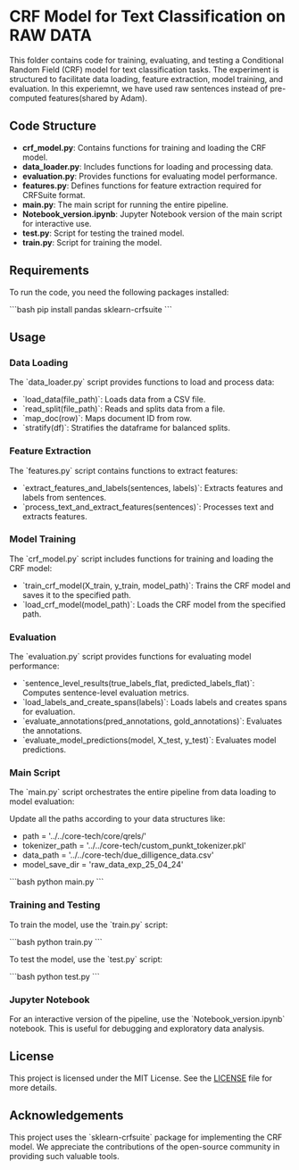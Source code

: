 
# CRF Model for Text Classification on RAW DATA

This folder contains code for training, evaluating, and testing a Conditional Random Field (CRF) model for text classification tasks. The experiment is structured to facilitate data loading, feature extraction, model training, and evaluation. In this experiemnt, we have used raw sentences instead of pre-computed features(shared by Adam).

## Code Structure

- **crf_model.py**: Contains functions for training and loading the CRF model.
- **data_loader.py**: Includes functions for loading and processing data.
- **evaluation.py**: Provides functions for evaluating model performance.
- **features.py**: Defines functions for feature extraction required for CRFSuite format.
- **main.py**: The main script for running the entire pipeline.
- **Notebook_version.ipynb**: Jupyter Notebook version of the main script for interactive use.
- **test.py**: Script for testing the trained model.
- **train.py**: Script for training the model.

## Requirements

To run the code, you need the following packages installed:

\`\`\`bash
pip install pandas sklearn-crfsuite
\`\`\`

## Usage

### Data Loading

The \`data_loader.py\` script provides functions to load and process data:

- \`load_data(file_path)\`: Loads data from a CSV file.
- \`read_split(file_path)\`: Reads and splits data from a file.
- \`map_doc(row)\`: Maps document ID from row.
- \`stratify(df)\`: Stratifies the dataframe for balanced splits.

### Feature Extraction

The \`features.py\` script contains functions to extract features:

- \`extract_features_and_labels(sentences, labels)\`: Extracts features and labels from sentences.
- \`process_text_and_extract_features(sentences)\`: Processes text and extracts features.

### Model Training

The \`crf_model.py\` script includes functions for training and loading the CRF model:

- \`train_crf_model(X_train, y_train, model_path)\`: Trains the CRF model and saves it to the specified path.
- \`load_crf_model(model_path)\`: Loads the CRF model from the specified path.

### Evaluation

The \`evaluation.py\` script provides functions for evaluating model performance:

- \`sentence_level_results(true_labels_flat, predicted_labels_flat)\`: Computes sentence-level evaluation metrics.
- \`load_labels_and_create_spans(labels)\`: Loads labels and creates spans for evaluation.
- \`evaluate_annotations(pred_annotations, gold_annotations)\`: Evaluates the annotations.
- \`evaluate_model_predictions(model, X_test, y_test)\`: Evaluates model predictions.

### Main Script

The \`main.py\` script orchestrates the entire pipeline from data loading to model evaluation:

Update all the paths according to your data structures like:
- path = '../../core-tech/core/qrels/'
- tokenizer_path = '../../core-tech/custom_punkt_tokenizer.pkl'
- data_path  = '../../core-tech/due_dilligence_data.csv'
- model_save_dir = 'raw_data_exp_25_04_24'

\`\`\`bash
python main.py
\`\`\`

### Training and Testing

To train the model, use the \`train.py\` script:

\`\`\`bash
python train.py
\`\`\`

To test the model, use the \`test.py\` script:

\`\`\`bash
python test.py
\`\`\`

### Jupyter Notebook

For an interactive version of the pipeline, use the \`Notebook_version.ipynb\` notebook. This is useful for debugging and exploratory data analysis.

## License

This project is licensed under the MIT License. See the [LICENSE](LICENSE) file for more details.

## Acknowledgements

This project uses the \`sklearn-crfsuite\` package for implementing the CRF model. We appreciate the contributions of the open-source community in providing such valuable tools.
